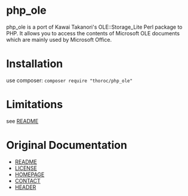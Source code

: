 php_ole
==============

php_ole is a port of Kawai Takanori's OLE::Storage_Lite Perl package to PHP.
It allows you to access the contents of Microsoft OLE documents which are
mainly used by Microsoft Office.

Installation
============

use composer: ```composer require "thoroc/php_ole"```

Limitations
============
see [README](doc/README)

Original Documentation
======================

 * [README](doc/README)
 * [LICENSE](doc/LICENSE)
 * [HOMEPAGE](doc/HOMEPAGE)
 * [CONTACT](doc/CONTACT)
 * [HEADER](doc/HEADER)